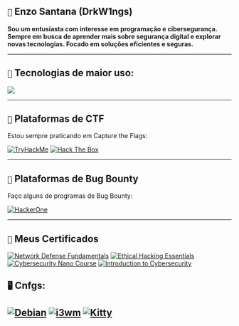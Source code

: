 ## `👋` Enzo Santana (DrkW1ngs)

<strong> Sou um entusiasta com interesse em programação e cibersegurança. Sempre em busca de aprender mais sobre segurança digital e explorar novas tecnologias. Focado em soluções eficientes e seguras. </strong>

---

## `🚀` Tecnologias de maior uso:
[![](https://skillicons.dev/icons?i=c,python,bash,powershell,docker,linux,aws,cloudflare)](https://skillicons.dev)

---

## `🎯` Plataformas de CTF
Estou sempre praticando em Capture the Flags:

[![TryHackMe](https://img.shields.io/badge/TryHackMe-red?style=for-the-badge)](https://tryhackme.com/p/DrkW1ngs)
[![Hack The Box](https://img.shields.io/badge/HackTheBox-green?style=for-the-badge)](https://app.hackthebox.com/profile/1411577)

---

## `💼` Plataformas de Bug Bounty
Faço alguns de programas de Bug Bounty:

 [![HackerOne](https://img.shields.io/badge/HackerOne-black?style=for-the-badge)](https://www.hackerone.com/DrkW1ngs)
 
 ---
 

## `📜` Meus Certificados
[![Network Defense Fundamentals](https://img.shields.io/badge/Network_Defense_Fundamentals-EC--Council-blue?style=for-the-badge)](https://www.eccouncil.org/)
[![Ethical Hacking Essentials](https://img.shields.io/badge/Ethical_Hacking_Essentials-EC--Council-blue?style=for-the-badge)](https://www.eccouncil.org/)
[![Cybersecurity Nano Course](https://img.shields.io/badge/Cybersecurity_Nano_Course-FIAP-red?style=for-the-badge)](https://www.fiap.com.br/)
[![Introduction to Cybersecurity](https://img.shields.io/badge/Introduction_to_Cybersecurity-Cisco-yellow?style=for-the-badge)](https://www.netacad.com/courses/packet-tracer/introduction-cybersecurity)
 
## `🖥️` Cnfgs:
[![Debian](https://img.shields.io/badge/Debian-A81D33?style=for-the-badge&logo=debian&logoColor=white)](https://www.debian.org/)
[![i3wm](https://img.shields.io/badge/i3wm-1D99F3?style=for-the-badge)](https://i3wm.org/)
[![Kitty](https://img.shields.io/badge/Kitty-FCC624?style=for-the-badge&logo=kitty&logoColor=black)](https://sw.kovidgoyal.net/kitty/)
---

